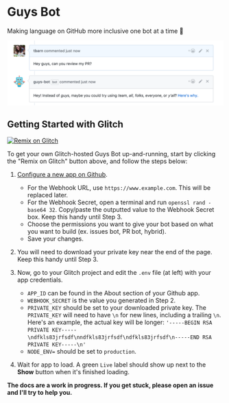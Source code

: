 # Guys Bot
Making language on GitHub more inclusive one bot at a time 🤖 

![Image of example behavior](example.png)

## Getting Started with Glitch

[![Remix on Glitch](https://cdn.glitch.com/2703baf2-b643-4da7-ab91-7ee2a2d00b5b%2Fremix-button.svg)](https://glitch.com/edit/#!/remix/guys-bot)

To get your own Glitch-hosted Guys Bot up-and-running, start by clicking the "Remix on Glitch" button above, and follow the steps below:

1. [Configure a new app on Github](https://github.com/settings/apps/new).
    - For the Webhook URL, use `https://www.example.com`. This will be replaced later.
    - For the Webhook Secret, open a terminal and run `openssl rand -base64 32`. Copy/paste the outputted value to the Webhook Secret box. Keep this handy until Step 3.
    - Choose the permissions you want to give your bot based on what you want to build (ex. issues bot, PR bot, hybrid).
    - Save your changes.

2. You will need to download your private key near the end of the page. Keep this handy until Step 3. 

3. Now, go to your Glitch project and edit the `.env` file (at left) with your app credentials. 
    - `APP_ID` can be found in the About section of your Github app.
    - `WEBHOOK_SECRET` is the value you generated in Step 2.
    - `PRIVATE_KEY` should be set to your downloaded private key. The `PRIVATE_KEY` will need to have `\n` for new lines, including a trailing `\n`. Here's an example, the actual key will be longer: `'-----BEGIN RSA PRIVATE KEY-----\ndfkls83jrfsdf\nndfkls83jrfsdf\ndfkls83jrfsdf\n-----END RSA PRIVATE KEY-----\n'`
    - `NODE_ENV=` should be set to `production`. 

4. Wait for app to load. A green `Live` label should show up next to the **Show** button when it's finished loading.

**The docs are a work in progress. If you get stuck, please open an issue and I'll try to help you.**
